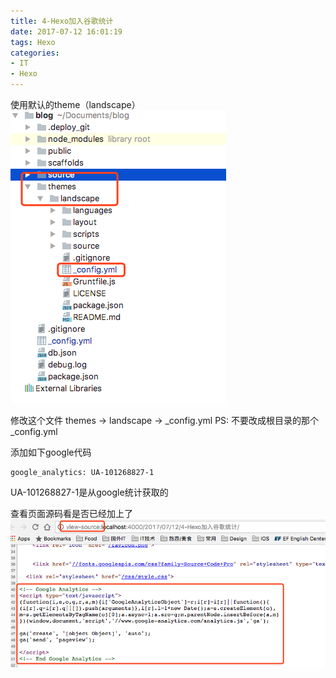 ```yaml
---
title: 4-Hexo加入谷歌统计
date: 2017-07-12 16:01:19
tags: Hexo
categories:
- IT
- Hexo
---
```



使用默认的theme（landscape）
![](4-Hexo加入谷歌统计/01.png)

修改这个文件 themes -> landscape -> _config.yml
PS: 不要改成根目录的那个_config.yml

添加如下google代码
```
google_analytics: UA-101268827-1
```
UA-101268827-1是从google统计获取的

查看页面源码看是否已经加上了
![](4-Hexo加入谷歌统计/02.png)
